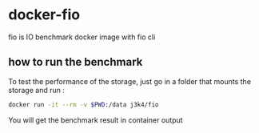 # docker-fio
fio is IO benchmark docker image with fio cli

## how to run the benchmark

To test the performance of the storage, just go in a folder that mounts the storage and run : 
```bash
docker run -it --rm -v $PWD:/data j3k4/fio
```

You will get the benchmark result in container output
